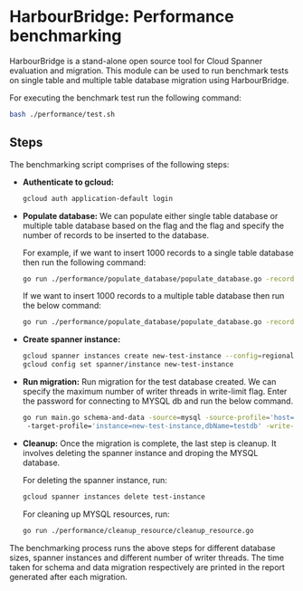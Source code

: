 # HarbourBridge: Performance benchmarking

HarbourBridge is a stand-alone open source tool for Cloud Spanner evaluation 
and migration. This module can be used to run benchmark tests on single table
and multiple table database migration using HarbourBridge.

For executing the benchmark test run the following command:
```sh
bash ./performance/test.sh
```

## Steps

The benchmarking script comprises of the following steps:

- **Authenticate to gcloud:**
    ```sh
    gcloud auth application-default login
    ```

- **Populate database:**
 We can populate either single table database or multiple table database based
 on the flag and the flag and specify the number of records to be inserted to
 the database.

  For example, if we want to insert 1000 records to a single table database then
  run the following command:
    ```sh
    go run ./performance/populate_database/populate_database.go -record-count 1000
    ```
    If we want to insert 1000 records to a multiple table database then run the
     below command:
    ```sh
    go run ./performance/populate_database/populate_database.go -record-count 1000 -multiple-table-db
    ```
- **Create spanner instance:**
    ```sh
    gcloud spanner instances create new-test-instance --config=regional-us-central1 --description="New test Instance" --nodes=1
    gcloud config set spanner/instance new-test-instance
    ```
- **Run migration:**
Run migration for the test database created.
We can specify the maximum number of writer threads in write-limit flag.
Enter the password for connecting to MYSQL db and run the below command.
    ```sh
    go run main.go schema-and-data -source=mysql -source-profile='host=localhost,user=root,dbName=testdb,password='
     -target-profile='instance=new-test-instance,dbName=testdb' -write-limit 40
    ```
- **Cleanup:**
Once the migration is complete, the last step is cleanup. It involves deleting the spanner instance and droping the MYSQL database.
  
  For deleting the spanner instance, run:
    ```sh
    gcloud spanner instances delete test-instance
    ```
  For cleaning up MYSQL resources, run:
    ```sh
    go run ./performance/cleanup_resource/cleanup_resource.go
    ```


The benchmarking process runs the above steps for different database sizes, spanner instances and different number of writer threads.
The time taken for schema and data migration respectively are printed in the report generated after each migration.